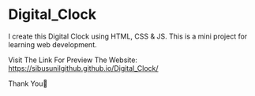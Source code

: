 # Digital_Clock
I create this Digital Clock using HTML, CSS &amp; JS. This is a mini project for learning web development.

Visit The Link For Preview The Website:  https://sibusunilgithub.github.io/Digital_Clock/

Thank You🤍
